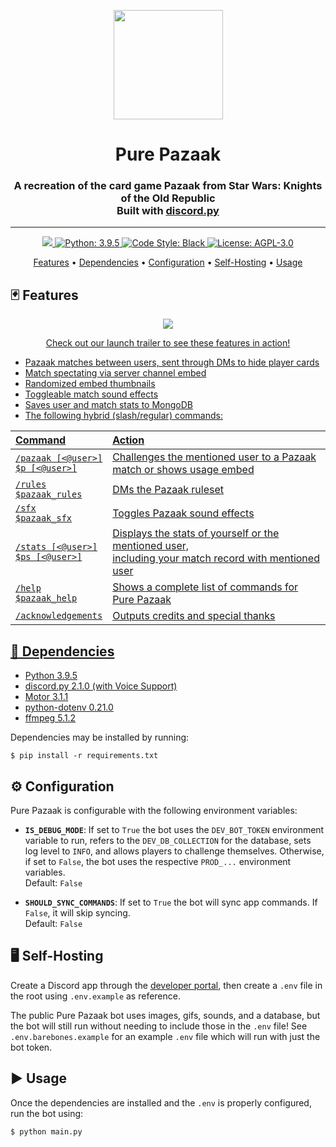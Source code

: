 <p align="center"><img src="https://user-images.githubusercontent.com/78996965/206857624-98aba1e4-3e8b-414f-ba25-2283d549ffb4.png" width="175" height="175"></a></p>

<h1 align="center">Pure Pazaak</h1>
<p align="center"></p>
<h3 align=center>A recreation of the card game Pazaak from Star Wars: Knights of the Old Republic</br>Built with <a href=https://github.com/Rapptz/discord.py>discord.py</a></h3>

---

<p align="center">
  <a href="https://discord.com/api/oauth2/authorize?client_id=855632523060707378&permissions=274914659328&scope=bot%20applications.commands">
     <img src="https://img.shields.io/static/v1?label=Invite%20Me&message=Pure%20Pazaak%232096&plastic&color=5865F2&logo=discord">
  </a>
  <a href="https://www.python.org/">
     <img src="https://img.shields.io/badge/python-3.9.5-blue" alt="Python: 3.9.5">
  </a>
  <a href="https://github.com/psf/black">
    <img src="https://img.shields.io/badge/code%20style-black-000000.svg" alt="Code Style: Black">
  </a>
  <a href="https://github.com/psf/black">
      <img src="https://img.shields.io/badge/license-AGPL--3.0-blue" alt="License: AGPL-3.0">
  </a>
</p>

<p align="center">
  <a href="#-features">Features</a>
  •
  <a href="#-dependencies">Dependencies</a>
  •
  <a href="#%EF%B8%8F-configuration">Configuration</a>
  •
  <a href="#%EF%B8%8F-self-hosting">Self-Hosting</a>
  •
  <a href="#%EF%B8%8F-self-hosting">Usage</a>
</p>

## 🃏 Features

<p align="center">
  <a href="https://www.youtube.com/watch?v=MxxmQAGs53o">
  <img src="https://user-images.githubusercontent.com/78996965/207284997-cfa944d8-aad9-4bf8-a1ed-0c2375fae55a.gif">
</p>
<p align="center">
  <a href="https://www.youtube.com/watch?v=MxxmQAGs53o">
  Check out our launch trailer to see these features in action!
</p>

- Pazaak matches between users, sent through DMs to hide player cards
- Match spectating via server channel embed
- Randomized embed thumbnails
- Toggleable match sound effects
- Saves user and match stats to MongoDB
- The following hybrid (slash/regular) commands:

| Command                                | Action                                                                                                    |
| :------------------------------------- | :-------------------------------------------------------------------------------------------------------- |
| `/pazaak [<@user>]`</br>`$p [<@user>]` | Challenges the mentioned user to a Pazaak match or shows usage embed                                      |
| `/rules`</br>`$pazaak_rules`           | DMs the Pazaak ruleset                                                                                    |
| `/sfx`</br>`$pazaak_sfx`               | Toggles Pazaak sound effects                                                                              |
| `/stats [<@user>]`</br>`$ps [<@user>]` | Displays the stats of yourself or the mentioned user,</br>including your match record with mentioned user |
| `/help`</br>`$pazaak_help`             | Shows a complete list of commands for Pure Pazaak                                                         |
| `/acknowledgements`                    | Outputs credits and special thanks                                                                        |

## 📄 Dependencies

- [Python 3.9.5](https://www.python.org/)
- [discord.py 2.1.0 (with Voice Support)](https://github.com/Rapptz/discord.py)
- [Motor 3.1.1](https://github.com/mongodb/motor)
- [python-dotenv 0.21.0](https://github.com/theskumar/python-dotenv)
- [ffmpeg 5.1.2](https://ffmpeg.org/)

Dependencies may be installed by running:

```
$ pip install -r requirements.txt
```

## ⚙️ Configuration

Pure Pazaak is configurable with the following environment variables:

- **`IS_DEBUG_MODE`**: If set to `True` the bot uses the `DEV_BOT_TOKEN` environment variable to run, refers to the `DEV_DB_COLLECTION` for the database, sets log level to `INFO`, and allows players to challenge themselves. Otherwise, if set to `False`, the bot uses the respective `PROD_...` environment variables.<br/>
  Default: `False`

- **`SHOULD_SYNC_COMMANDS`**: If set to `True` the bot will sync app commands. If `False`, it will skip syncing.<br/>
  Default: `False`

## 🖥️ Self-Hosting

Create a Discord app through the [developer portal](https://discord.com/developers/applications),
then create a `.env` file in the root using `.env.example` as reference.

The public Pure Pazaak bot uses images, gifs, sounds, and a database,
but the bot will still run without needing to include those in the `.env` file!
See `.env.barebones.example` for an example `.env` file which will run with just the bot token.

## ▶️ Usage

Once the dependencies are installed and the `.env` is properly configured, run the bot using:

```
$ python main.py
```
